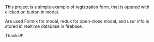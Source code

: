 This project is a simple example of registration form, that is opened with clicked on button in modal.

Are used Formik for modal, redux for open-close modal, and user info is stored in realtime database in firebase.

Thanks!!!